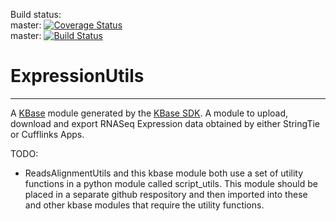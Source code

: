 Build status:<br>
master: [![Coverage Status](https://coveralls.io/repos/github/arfathpasha/ExpressionUtils/badge.svg?branch=master)](https://coveralls.io/github/arfathpasha/ExpressionUtils?branch=master)<br>
master:  [![Build Status](https://travis-ci.org/arfathpasha/ExpressionUtils.svg?branch=master)](https://travis-ci.org/arfathpasha/ExpressionUtils)<br>

# ExpressionUtils
---

A [KBase](https://kbase.us) module generated by the [KBase SDK](https://github.com/kbase/kb_sdk).
A module to upload, download and export RNASeq Expression data obtained by either StringTie or Cufflinks Apps.




TODO:
- ReadsAlignmentUtils and this kbase module both use a set of utility functions in a python module
called script_utils. This module should be placed in a separate github respository and then imported
into these and other kbase modules that require the utility functions.
